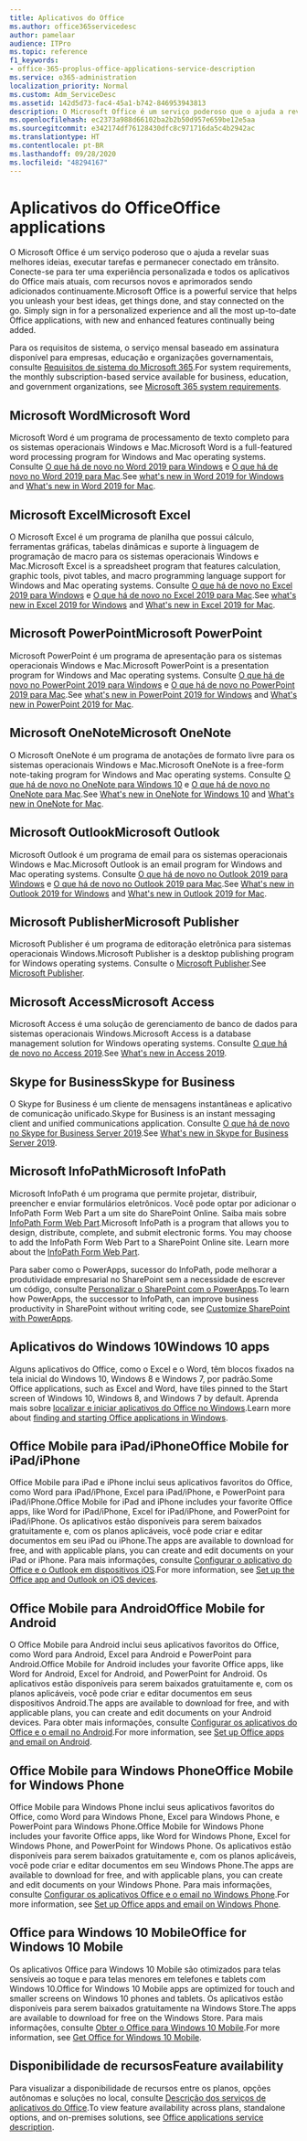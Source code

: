 ```yaml
---
title: Aplicativos do Office
ms.author: office365servicedesc
author: pamelaar
audience: ITPro
ms.topic: reference
f1_keywords:
- office-365-proplus-office-applications-service-description
ms.service: o365-administration
localization_priority: Normal
ms.custom: Adm_ServiceDesc
ms.assetid: 142d5d73-fac4-45a1-b742-846953943813
description: O Microsoft Office é um serviço poderoso que o ajuda a revelar suas melhores ideias, executar tarefas e permanecer conectado em trânsito. Conecte-se para ter uma experiência personalizada e todos os aplicativos do Office mais atuais, com recursos novos e aprimorados sendo adicionados continuamente.
ms.openlocfilehash: ec2373a988d66102ba2b2b50d957e659be12e5aa
ms.sourcegitcommit: e342174df76128430dfc8c971716da5c4b2942ac
ms.translationtype: HT
ms.contentlocale: pt-BR
ms.lasthandoff: 09/28/2020
ms.locfileid: "48294167"
---
```

# <a name="office-applications"></a><span data-ttu-id="eb68c-104">Aplicativos do Office</span><span class="sxs-lookup"><span data-stu-id="eb68c-104">Office applications</span></span>

<span data-ttu-id="eb68c-p102">O Microsoft Office é um serviço poderoso que o ajuda a revelar suas melhores ideias, executar tarefas e permanecer conectado em trânsito. Conecte-se para ter uma experiência personalizada e todos os aplicativos do Office mais atuais, com recursos novos e aprimorados sendo adicionados continuamente.</span><span class="sxs-lookup"><span data-stu-id="eb68c-p102">Microsoft Office is a powerful service that helps you unleash your best ideas, get things done, and stay connected on the go. Simply sign in for a personalized experience and all the most up-to-date Office applications, with new and enhanced features continually being added.</span></span>
  
<span data-ttu-id="eb68c-107">Para os requisitos de sistema, o serviço mensal baseado em assinatura disponível para empresas, educação e organizações governamentais, consulte [Requisitos de sistema do Microsoft 365](https://products.office.com/office-system-requirements/#Office365forBEG).</span><span class="sxs-lookup"><span data-stu-id="eb68c-107">For system requirements, the monthly subscription-based service available for business, education, and government organizations, see [Microsoft 365 system requirements](https://products.office.com/office-system-requirements/#Office365forBEG).</span></span>
  
## <a name="microsoft-word"></a><span data-ttu-id="eb68c-108">Microsoft Word</span><span class="sxs-lookup"><span data-stu-id="eb68c-108">Microsoft Word</span></span>

<span data-ttu-id="eb68c-109">Microsoft Word é um programa de processamento de texto completo para os sistemas operacionais Windows e Mac.</span><span class="sxs-lookup"><span data-stu-id="eb68c-109">Microsoft Word is a full-featured word processing program for Windows and Mac operating systems.</span></span> <span data-ttu-id="eb68c-110">Consulte [O que há de novo no Word 2019 para Windows](https://support.office.com/article/what-s-new-in-word-2019-for-windows-d3d31e5e-2bb8-4433-80bb-08279beef4b3) e [O que há de novo no Word 2019 para Mac](https://support.office.com/article/what-s-new-in-word-2019-for-mac-247e0cd4-a758-4b42-a157-42eb8853aef5).</span><span class="sxs-lookup"><span data-stu-id="eb68c-110">See [what's new in Word 2019 for Windows](https://support.office.com/article/what-s-new-in-word-2019-for-windows-d3d31e5e-2bb8-4433-80bb-08279beef4b3) and [What's new in Word 2019 for Mac](https://support.office.com/article/what-s-new-in-word-2019-for-mac-247e0cd4-a758-4b42-a157-42eb8853aef5).</span></span>
  
## <a name="microsoft-excel"></a><span data-ttu-id="eb68c-111">Microsoft Excel</span><span class="sxs-lookup"><span data-stu-id="eb68c-111">Microsoft Excel</span></span>

<span data-ttu-id="eb68c-112">O Microsoft Excel é um programa de planilha que possui cálculo, ferramentas gráficas, tabelas dinâmicas e suporte à linguagem de programação de macro para os sistemas operacionais Windows e Mac.</span><span class="sxs-lookup"><span data-stu-id="eb68c-112">Microsoft Excel is a spreadsheet program that features calculation, graphic tools, pivot tables, and macro programming language support for Windows and Mac operating systems.</span></span> <span data-ttu-id="eb68c-113">Consulte [O que há de novo no Excel 2019 para Windows](https://support.office.com/article/what-s-new-in-excel-2019-for-windows-5a201203-1155-4055-82a5-82bf0994631f) e [O que há de novo no Excel 2019 para Mac](https://support.office.com/article/what-s-new-in-excel-2019-for-mac-5ce129d3-9e5c-417f-9545-fb6f7b72674d).</span><span class="sxs-lookup"><span data-stu-id="eb68c-113">See [what's new in Excel 2019 for Windows](https://support.office.com/article/what-s-new-in-excel-2019-for-windows-5a201203-1155-4055-82a5-82bf0994631f) and [What's new in Excel 2019 for Mac](https://support.office.com/article/what-s-new-in-excel-2019-for-mac-5ce129d3-9e5c-417f-9545-fb6f7b72674d).</span></span>
  
## <a name="microsoft-powerpoint"></a><span data-ttu-id="eb68c-114">Microsoft PowerPoint</span><span class="sxs-lookup"><span data-stu-id="eb68c-114">Microsoft PowerPoint</span></span>

<span data-ttu-id="eb68c-115">Microsoft PowerPoint é um programa de apresentação para os sistemas operacionais Windows e Mac.</span><span class="sxs-lookup"><span data-stu-id="eb68c-115">Microsoft PowerPoint is a presentation program for Windows and Mac operating systems.</span></span> <span data-ttu-id="eb68c-116">Consulte [O que há de novo no PowerPoint 2019 para Windows](https://support.office.com/article/what-s-new-in-powerpoint-2019-for-windows-8355a56a-f643-42d2-8454-784fa9b3d109) e [O que há de novo no PowerPoint 2019 para Mac](https://support.office.com/article/what-s-new-in-powerpoint-2019-for-mac-5038ba79-48c5-40f0-adff-11489e5d6fed).</span><span class="sxs-lookup"><span data-stu-id="eb68c-116">See [what's new in PowerPoint 2019 for Windows](https://support.office.com/article/what-s-new-in-powerpoint-2019-for-windows-8355a56a-f643-42d2-8454-784fa9b3d109) and [What's new in PowerPoint 2019 for Mac](https://support.office.com/article/what-s-new-in-powerpoint-2019-for-mac-5038ba79-48c5-40f0-adff-11489e5d6fed).</span></span>
  
## <a name="microsoft-onenote"></a><span data-ttu-id="eb68c-117">Microsoft OneNote</span><span class="sxs-lookup"><span data-stu-id="eb68c-117">Microsoft OneNote</span></span>

<span data-ttu-id="eb68c-118">O Microsoft OneNote é um programa de anotações de formato livre para os sistemas operacionais Windows e Mac.</span><span class="sxs-lookup"><span data-stu-id="eb68c-118">Microsoft OneNote is a free-form note-taking program for Windows and Mac operating systems.</span></span> <span data-ttu-id="eb68c-119">Consulte [O que há de novo no OneNote para Windows 10](https://support.office.com/article/what-s-new-in-onenote-for-windows-10-1477d5de-f4fd-4943-b18a-ff17091161ea) e [O que há de novo no OneNote para Mac](https://support.office.com/article/see-what-s-new-in-onenote-for-mac-c82d3f15-252f-452a-89ba-e09fbe418829).</span><span class="sxs-lookup"><span data-stu-id="eb68c-119">See [What's new in OneNote for Windows 10](https://support.office.com/article/what-s-new-in-onenote-for-windows-10-1477d5de-f4fd-4943-b18a-ff17091161ea) and [What's new in OneNote for Mac](https://support.office.com/article/see-what-s-new-in-onenote-for-mac-c82d3f15-252f-452a-89ba-e09fbe418829).</span></span>
  
## <a name="microsoft-outlook"></a><span data-ttu-id="eb68c-120">Microsoft Outlook</span><span class="sxs-lookup"><span data-stu-id="eb68c-120">Microsoft Outlook</span></span>

<span data-ttu-id="eb68c-121">Microsoft Outlook é um programa de email para os sistemas operacionais Windows e Mac.</span><span class="sxs-lookup"><span data-stu-id="eb68c-121">Microsoft Outlook is an email program for Windows and Mac operating systems.</span></span> <span data-ttu-id="eb68c-122">Consulte [O que há de novo no Outlook 2019 para Windows](https://support.office.com/article/what-s-new-in-outlook-2019-for-windows-0c64df36-0908-4ff6-a7fc-573a62800525) e [O que há de novo no Outlook 2019 para Mac](https://support.office.com/article/what-s-new-in-outlook-2019-for-mac-05736033-f99e-4cb2-88aa-01e979b0736b).</span><span class="sxs-lookup"><span data-stu-id="eb68c-122">See [What's new in Outlook 2019 for Windows](https://support.office.com/article/what-s-new-in-outlook-2019-for-windows-0c64df36-0908-4ff6-a7fc-573a62800525) and [What's new in Outlook 2019 for Mac](https://support.office.com/article/what-s-new-in-outlook-2019-for-mac-05736033-f99e-4cb2-88aa-01e979b0736b).</span></span>
  
## <a name="microsoft-publisher"></a><span data-ttu-id="eb68c-123">Microsoft Publisher</span><span class="sxs-lookup"><span data-stu-id="eb68c-123">Microsoft Publisher</span></span>

<span data-ttu-id="eb68c-124">Microsoft Publisher é um programa de editoração eletrônica para sistemas operacionais Windows.</span><span class="sxs-lookup"><span data-stu-id="eb68c-124">Microsoft Publisher is a desktop publishing program for Windows operating systems.</span></span> <span data-ttu-id="eb68c-125">Consulte o [Microsoft Publisher](https://products.office.com/publisher).</span><span class="sxs-lookup"><span data-stu-id="eb68c-125">See [Microsoft Publisher](https://products.office.com/publisher).</span></span>
  
## <a name="microsoft-access"></a><span data-ttu-id="eb68c-126">Microsoft Access</span><span class="sxs-lookup"><span data-stu-id="eb68c-126">Microsoft Access</span></span>

<span data-ttu-id="eb68c-127">Microsoft Access é uma solução de gerenciamento de banco de dados para sistemas operacionais Windows.</span><span class="sxs-lookup"><span data-stu-id="eb68c-127">Microsoft Access is a database management solution for Windows operating systems.</span></span> <span data-ttu-id="eb68c-128">Consulte [O que há de novo no Access 2019](https://support.office.com/article/what-s-new-in-access-2019-f52c5317-3494-4105-9c56-5a2abb8e0f87).</span><span class="sxs-lookup"><span data-stu-id="eb68c-128">See [What's new in Access 2019](https://support.office.com/article/what-s-new-in-access-2019-f52c5317-3494-4105-9c56-5a2abb8e0f87).</span></span>
  
## <a name="skype-for-business"></a><span data-ttu-id="eb68c-129">Skype for Business</span><span class="sxs-lookup"><span data-stu-id="eb68c-129">Skype for Business</span></span>

<span data-ttu-id="eb68c-130">O Skype for Business é um cliente de mensagens instantâneas e aplicativo de comunicação unificado.</span><span class="sxs-lookup"><span data-stu-id="eb68c-130">Skype for Business is an instant messaging client and unified communications application.</span></span> <span data-ttu-id="eb68c-131">Consulte [O que há de novo no Skype for Business Server 2019](https://docs.microsoft.com/skypeforbusiness/whats-new).</span><span class="sxs-lookup"><span data-stu-id="eb68c-131">See [What's new in Skype for Business Server 2019](https://docs.microsoft.com/skypeforbusiness/whats-new).</span></span>
  
## <a name="microsoft-infopath"></a><span data-ttu-id="eb68c-132">Microsoft InfoPath</span><span class="sxs-lookup"><span data-stu-id="eb68c-132">Microsoft InfoPath</span></span>

<span data-ttu-id="eb68c-p111">Microsoft InfoPath é um programa que permite projetar, distribuir, preencher e enviar formulários eletrônicos. Você pode optar por adicionar o InfoPath Form Web Part a um site do SharePoint Online. Saiba mais sobre [InfoPath Form Web Part](https://go.microsoft.com/fwlink/p/?LinkId=271687).</span><span class="sxs-lookup"><span data-stu-id="eb68c-p111">Microsoft InfoPath is a program that allows you to design, distribute, complete, and submit electronic forms. You may choose to add the InfoPath Form Web Part to a SharePoint Online site. Learn more about the [InfoPath Form Web Part](https://go.microsoft.com/fwlink/p/?LinkId=271687).</span></span>

<span data-ttu-id="eb68c-136">Para saber como o PowerApps, sucessor do InfoPath, pode melhorar a produtividade empresarial no SharePoint sem a necessidade de escrever um código, consulte [Personalizar o SharePoint com o PowerApps](https://powerapps.microsoft.com/infopath/).</span><span class="sxs-lookup"><span data-stu-id="eb68c-136">To learn how PowerApps, the successor to InfoPath, can improve business productivity in SharePoint without writing code, see [Customize SharePoint with PowerApps](https://powerapps.microsoft.com/infopath/).</span></span>
  
## <a name="windows-10-apps"></a><span data-ttu-id="eb68c-137">Aplicativos do Windows 10</span><span class="sxs-lookup"><span data-stu-id="eb68c-137">Windows 10 apps</span></span>

<span data-ttu-id="eb68c-138">Alguns aplicativos do Office, como o Excel e o Word, têm blocos fixados na tela inicial do Windows 10, Windows 8 e Windows 7, por padrão.</span><span class="sxs-lookup"><span data-stu-id="eb68c-138">Some Office applications, such as Excel and Word, have tiles pinned to the Start screen of Windows 10, Windows 8, and Windows 7 by default.</span></span> <span data-ttu-id="eb68c-139">Aprenda mais sobre [localizar e iniciar aplicativos do Office no Windows](https://support.microsoft.com/office/907ce545-6ae8-459b-8d9d-de6764a635d6).</span><span class="sxs-lookup"><span data-stu-id="eb68c-139">Learn more about [finding and starting Office applications in Windows](https://support.microsoft.com/office/907ce545-6ae8-459b-8d9d-de6764a635d6).</span></span>
  
## <a name="office-mobile-for-ipadiphone"></a><span data-ttu-id="eb68c-140">Office Mobile para iPad/iPhone</span><span class="sxs-lookup"><span data-stu-id="eb68c-140">Office Mobile for iPad/iPhone</span></span>

<span data-ttu-id="eb68c-141">Office Mobile para iPad e iPhone inclui seus aplicativos favoritos do Office, como Word para iPad/iPhone, Excel para iPad/iPhone, e PowerPoint para iPad/iPhone.</span><span class="sxs-lookup"><span data-stu-id="eb68c-141">Office Mobile for iPad and iPhone includes your favorite Office apps, like Word for iPad/iPhone, Excel for iPad/iPhone, and PowerPoint for iPad/iPhone.</span></span> <span data-ttu-id="eb68c-142">Os aplicativos estão disponíveis para serem baixados gratuitamente e, com os planos aplicáveis, você pode criar e editar documentos em seu iPad ou iPhone.</span><span class="sxs-lookup"><span data-stu-id="eb68c-142">The apps are available to download for free, and with applicable plans, you can create and edit documents on your iPad or iPhone.</span></span> <span data-ttu-id="eb68c-143">Para mais informações, consulte [Configurar o aplicativo do Office e o Outlook em dispositivos iOS](https://support.microsoft.com/office/0402b37e-49c4-4419-a030-f34c2013041f).</span><span class="sxs-lookup"><span data-stu-id="eb68c-143">For more information, see [Set up the Office app and Outlook on iOS devices](https://support.microsoft.com/office/0402b37e-49c4-4419-a030-f34c2013041f).</span></span>

## <a name="office-mobile-for-android"></a><span data-ttu-id="eb68c-144">Office Mobile para Android</span><span class="sxs-lookup"><span data-stu-id="eb68c-144">Office Mobile for Android</span></span>

<span data-ttu-id="eb68c-145">O Office Mobile para Android inclui seus aplicativos favoritos do Office, como Word para Android, Excel para Android e PowerPoint para Android.</span><span class="sxs-lookup"><span data-stu-id="eb68c-145">Office Mobile for Android includes your favorite Office apps, like Word for Android, Excel for Android, and PowerPoint for Android.</span></span> <span data-ttu-id="eb68c-146">Os aplicativos estão disponíveis para serem baixados gratuitamente e, com os planos aplicáveis, você pode criar e editar documentos em seus dispositivos Android.</span><span class="sxs-lookup"><span data-stu-id="eb68c-146">The apps are available to download for free, and with applicable plans, you can create and edit documents on your Android devices.</span></span> <span data-ttu-id="eb68c-147">Para obter mais informações, consulte [Configurar os aplicativos do Office e o email no Android](https://support.office.com/article/6ef2ebf2-fc2d-474a-be4a-5a801365c87f).</span><span class="sxs-lookup"><span data-stu-id="eb68c-147">For more information, see [Set up Office apps and email on Android](https://support.office.com/article/6ef2ebf2-fc2d-474a-be4a-5a801365c87f).</span></span>

## <a name="office-mobile-for-windows-phone"></a><span data-ttu-id="eb68c-148">Office Mobile para Windows Phone</span><span class="sxs-lookup"><span data-stu-id="eb68c-148">Office Mobile for Windows Phone</span></span>

<span data-ttu-id="eb68c-149">Office Mobile para Windows Phone inclui seus aplicativos favoritos do Office, como Word para Windows Phone, Excel para Windows Phone, e PowerPoint para Windows Phone.</span><span class="sxs-lookup"><span data-stu-id="eb68c-149">Office Mobile for Windows Phone includes your favorite Office apps, like Word for Windows Phone, Excel for Windows Phone, and PowerPoint for Windows Phone.</span></span> <span data-ttu-id="eb68c-150">Os aplicativos estão disponíveis para serem baixados gratuitamente e, com os planos aplicáveis, você pode criar e editar documentos em seu Windows Phone.</span><span class="sxs-lookup"><span data-stu-id="eb68c-150">The apps are available to download for free, and with applicable plans, you can create and edit documents on your Windows Phone.</span></span> <span data-ttu-id="eb68c-151">Para mais informações, consulte [Configurar os aplicativos Office e o email no Windows Phone](https://support.office.com/article/9bccc8b8-a321-4d0d-a45e-6e06a3438e43).</span><span class="sxs-lookup"><span data-stu-id="eb68c-151">For more information, see [Set up Office apps and email on Windows Phone](https://support.office.com/article/9bccc8b8-a321-4d0d-a45e-6e06a3438e43).</span></span>

## <a name="office-for-windows-10-mobile"></a><span data-ttu-id="eb68c-152">Office para Windows 10 Mobile</span><span class="sxs-lookup"><span data-stu-id="eb68c-152">Office for Windows 10 Mobile</span></span>

<span data-ttu-id="eb68c-153">Os aplicativos Office para Windows 10 Mobile são otimizados para telas sensíveis ao toque e para telas menores em telefones e tablets com Windows 10.</span><span class="sxs-lookup"><span data-stu-id="eb68c-153">Office for Windows 10 Mobile apps are optimized for touch and smaller screens on Windows 10 phones and tablets.</span></span> <span data-ttu-id="eb68c-154">Os aplicativos estão disponíveis para serem baixados gratuitamente na Windows Store.</span><span class="sxs-lookup"><span data-stu-id="eb68c-154">The apps are available to download for free on the Windows Store.</span></span> <span data-ttu-id="eb68c-155">Para mais informações, consulte [Obter o Office para Windows 10 Mobile](https://products.office.com/mobile/office-mobile-apps-for-windows).</span><span class="sxs-lookup"><span data-stu-id="eb68c-155">For more information, see [Get Office for Windows 10 Mobile](https://products.office.com/mobile/office-mobile-apps-for-windows).</span></span>
  
## <a name="feature-availability"></a><span data-ttu-id="eb68c-156">Disponibilidade de recursos</span><span class="sxs-lookup"><span data-stu-id="eb68c-156">Feature availability</span></span>

<span data-ttu-id="eb68c-157">Para visualizar a disponibilidade de recursos entre os planos, opções autônomas e soluções no local, consulte [Descrição dos serviços de aplicativos do Office](office-applications-service-description.md).</span><span class="sxs-lookup"><span data-stu-id="eb68c-157">To view feature availability across plans, standalone options, and on-premises solutions, see [Office applications service description](office-applications-service-description.md).</span></span>
  